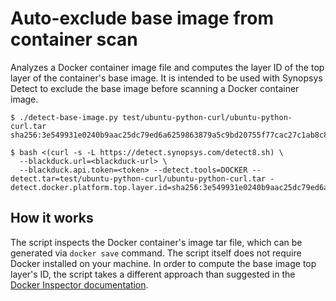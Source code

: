 # Auto-exclude base image from container scan
Analyzes a Docker container image file and computes the layer ID of the top layer of the container's base image. It is intended to be used with Synopsys Detect to exclude the base image before scanning a Docker container image.

```
$ ./detect-base-image.py test/ubuntu-python-curl/ubuntu-python-curl.tar 
sha256:3e549931e0240b9aac25dc79ed6a6259863879a5c9bd20755f77cac27c1ab8c8

$ bash <(curl -s -L https://detect.synopsys.com/detect8.sh) \
  --blackduck.url=<blackduck-url> \
  --blackduck.api.token=<token> --detect.tools=DOCKER --detect.tar=test/ubuntu-python-curl/ubuntu-python-curl.tar -detect.docker.platform.top.layer.id=sha256:3e549931e0240b9aac25dc79ed6a6259863879a5c9bd20755f77cac27c1ab8c8
```

## How it works
The script inspects the Docker container's image tar file, which can be generated via `docker save` command. The script itself does not require Docker installed on your machine. In order to compute the base image top layer's ID, the script takes a different approach than suggested in the [Docker Inspector documentation](https://synopsys.atlassian.net/wiki/spaces/INTDOCS/pages/759922726/Isolating+Application+Components).

